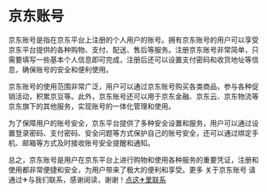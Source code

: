 # 京东账号

京东账号是指在京东平台上注册的个人用户的账号。拥有京东账号的用户可以享受京东平台提供的各种购物、支付、配送、售后等服务。注册京东账号非常简单，只需要填写一些基本个人信息即可完成，注册后还可以设置支付密码和收货地址等信息，确保账号的安全和便利使用。

京东账号的使用范围非常广泛，用户可以通过京东账号购买各类商品，参与各种促销活动，积累京豆等。此外，京东账号还可以用于京东金融、京东云、京东物流等京东旗下的其他服务，实现账号的一体化管理和使用。

为了保障用户的账号安全，京东平台提供了多种安全设置和服务，用户可以通过设置登录密码、支付密码、安全问题等方式保护自己的账号安全，还可以通过绑定手机、邮箱等方式及时接收账号安全提醒和通知。

总之，京东账号是用户在京东平台上进行购物和使用各种服务的重要凭证，注册和使用都非常便捷和安全，为用户带来了极大的便利和享受。更多 关于京东账号 请通过✈与我们联系，感谢阅读，谢谢！[点这✈里联系](https://lm.k02.cc)